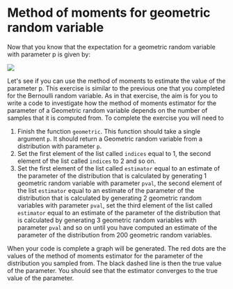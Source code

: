# Method of moments for geometric random variable

Now that you know that the expectation for a geometric random variable with parameter p is given by:

![](https://render.githubusercontent.com/render/math?math=\mathbb{E}(X)=\frac{1}{p})

Let's see if you can use the method of moments to estimate the value of the parameter p.  This exercise is similar to the previous one that you completed for  the Bernoulli random variable.  As in that exercise, the aim is for you to write a code to investigate how the method of moments estimator for the parameter of a Geometric random variable depends on the number of samples that it is computed from.  To complete the exercise you will need to

1. Finish the  function `geometric`. This function should take a single argument `p`. It should return a Geometric random variable from a distribution with parameter `p`. 
2. Set the first element of the list called `indices` equal to 1, the second element of the list called `indices` to 2 and so on.
3. Set the first element of the list called `estimator` equal to an estimate of the parameter of the distribution that is calculated by generating 1 geometric random variable with parameter `pval`, the second element of the list `estimator` equal to an estimate of the parameter of the distribution that is calculated by generating 2 geometric random variables with parameter `pval`, set the third element of the list called `estimator` equal to an estimate of the parameter of the distribution that is calculated by generating 3 geometric random variables with parameter `pval` and so on until you have computed an estimate of the parameter of the distribution from 200 geometric random variables. 

When your code is complete a graph will be generated.  The red dots are the values of the method of moments estimator for the parameter of the distribution you sampled from.  The black dashed line is then the true value of the parameter.  You should see that the estimator converges to the true value of the parameter.
